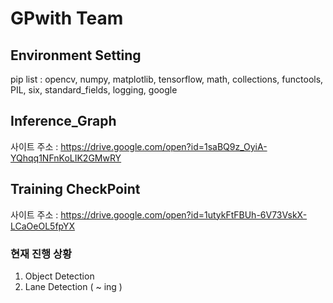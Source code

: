 #  GPwith Team

## Environment Setting
pip list : opencv, numpy, matplotlib, tensorflow, math, collections, functools, PIL, six, standard_fields, logging, google

##  Inference_Graph
사이트 주소 : https://drive.google.com/open?id=1saBQ9z_OyiA-YQhqq1NFnKoLIK2GMwRY

##  Training CheckPoint
사이트 주소 : https://drive.google.com/open?id=1utykFtFBUh-6V73VskX-LCaOeOL5fpYX

### 현재 진행 상황

1. Object Detection
2. Lane Detection ( ~ ing )